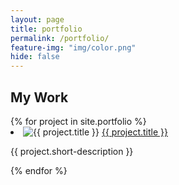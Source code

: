 ```yaml
---
layout: page
title: portfolio
permalink: /portfolio/
feature-img: "img/color.png"
hide: false
---
```

<div class="work">
  <h2>My Work</h2>
  {% for project in site.portfolio  %}
      <li>
        <img src="{{ project.thumbnail-path }}" alt="{{ project.title }}"/>
        <a href="{{ project.url }}">{{ project.title }}</a>
        <p>{{ project.short-description }}</p>
      </li>
  {% endfor %}
</div>
